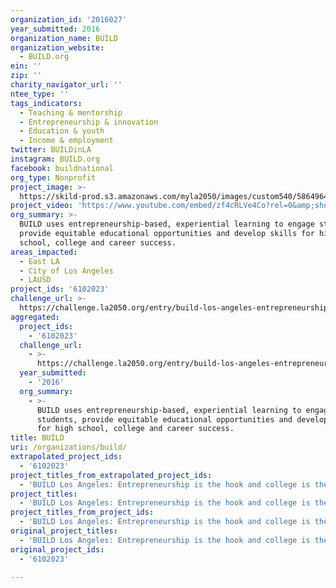 ```yaml
---
organization_id: '2016027'
year_submitted: 2016
organization_name: BUILD
organization_website:
  - BUILD.org
ein: ''
zip: ''
charity_navigator_url: ''
ntee_type: ''
tags_indicators:
  - Teaching & mentorship
  - Entrepreneurship & innovation
  - Education & youth
  - Income & employment
twitter: BUILDinLA
instagram: BUILD.org
facebook: buildnational
org_type: Nonprofit
project_image: >-
  https://skild-prod.s3.amazonaws.com/myla2050/images/custom540/5864964105741-team90.jpg
project_video: 'https://www.youtube.com/embed/zf4cRLVe4Co?rel=0&amp;showinfo=0'
org_summary: >-
  BUILD uses entrepreneurship-based, experiential learning to engage students,
  provide equitable educational opportunities and develop skills for high
  school, college and career success.
areas_impacted:
  - East LA
  - City of Los Angeles
  - LAUSD
project_ids: '6102023'
challenge_url: >-
  https://challenge.la2050.org/entry/build-los-angeles-entrepreneurship-is-the-hook-and-college-is-the-goal
aggregated:
  project_ids:
    - '6102023'
  challenge_url:
    - >-
      https://challenge.la2050.org/entry/build-los-angeles-entrepreneurship-is-the-hook-and-college-is-the-goal
  year_submitted:
    - '2016'
  org_summary:
    - >-
      BUILD uses entrepreneurship-based, experiential learning to engage
      students, provide equitable educational opportunities and develop skills
      for high school, college and career success.
title: BUILD
uri: /organizations/build/
extrapolated_project_ids:
  - '6102023'
project_titles_from_extrapolated_project_ids:
  - 'BUILD Los Angeles: Entrepreneurship is the hook and college is the goal.'
project_titles:
  - 'BUILD Los Angeles: Entrepreneurship is the hook and college is the goal.'
project_titles_from_project_ids:
  - 'BUILD Los Angeles: Entrepreneurship is the hook and college is the goal.'
original_project_titles:
  - 'BUILD Los Angeles: Entrepreneurship is the hook and college is the goal.  '
original_project_ids:
  - '6102023'

---
```

